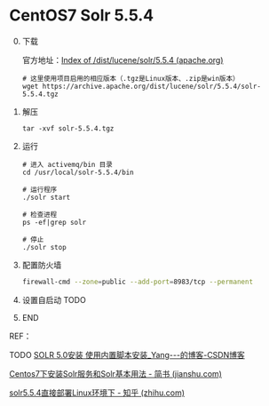 # CentOS7 Solr 5.5.4

0. 下载

   官方地址：[Index of /dist/lucene/solr/5.5.4 (apache.org)](https://archive.apache.org/dist/lucene/solr/5.5.4/)

   ```shell
   # 这里使用项目启用的相应版本（.tgz是Linux版本、.zip是win版本）
   wget https://archive.apache.org/dist/lucene/solr/5.5.4/solr-5.5.4.tgz
   ```
   
1. 解压

   ```shell
   tar -xvf solr-5.5.4.tgz
   ```
   
2. 运行

   ```shell
   # 进入 activemq/bin 目录
   cd /usr/local/solr-5.5.4/bin
   
   # 运行程序
   ./solr start
   
   # 检查进程
   ps -ef|grep solr
   
   # 停止
   ./solr stop
   ```

   

3. 配置防火墙

   ```bash
   firewall-cmd --zone=public --add-port=8983/tcp --permanent
   ```

   

4. 设置自启动 TODO

   

5. END

REF：

TODO [SOLR 5.0安装 使用内置脚本安装_Yang---的博客-CSDN博客](https://blog.csdn.net/u011513049/article/details/44887519)

[Centos7下安装Solr服务和Solr基本用法 - 简书 (jianshu.com)](https://www.jianshu.com/p/46af12966ac5)

[solr5.5.4直接部署Linux环境下 - 知乎 (zhihu.com)](https://zhuanlan.zhihu.com/p/30734525)
